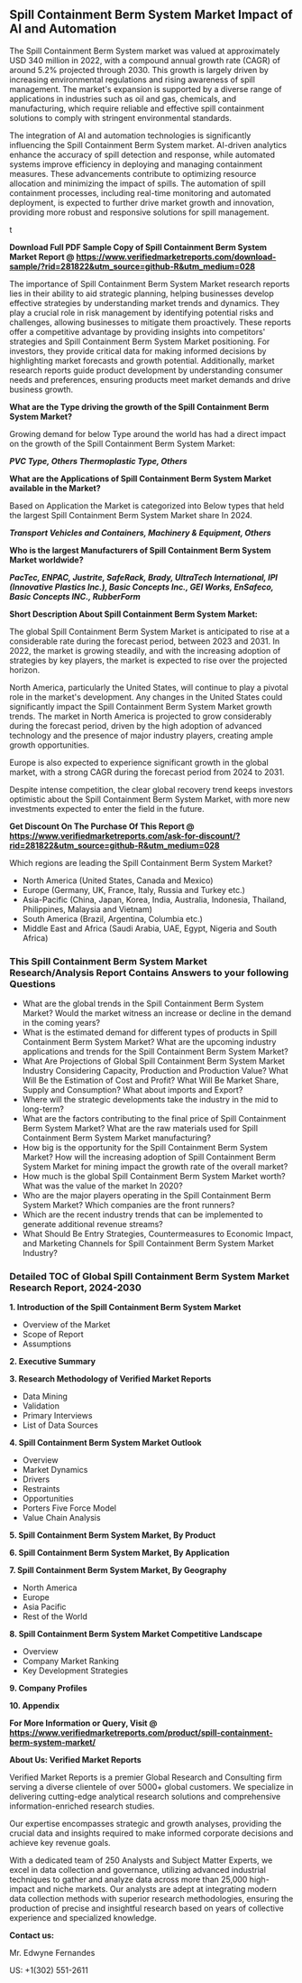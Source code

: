 <h2>Spill Containment Berm System Market Impact of AI and Automation</h2><p>The Spill Containment Berm System market was valued at approximately USD 340 million in 2022, with a compound annual growth rate (CAGR) of around 5.2% projected through 2030. This growth is largely driven by increasing environmental regulations and rising awareness of spill management. The market's expansion is supported by a diverse range of applications in industries such as oil and gas, chemicals, and manufacturing, which require reliable and effective spill containment solutions to comply with stringent environmental standards.</p><p>The integration of AI and automation technologies is significantly influencing the Spill Containment Berm System market. AI-driven analytics enhance the accuracy of spill detection and response, while automated systems improve efficiency in deploying and managing containment measures. These advancements contribute to optimizing resource allocation and minimizing the impact of spills. The automation of spill containment processes, including real-time monitoring and automated deployment, is expected to further drive market growth and innovation, providing more robust and responsive solutions for spill management.</p>t</p><p id="" class=""><strong>Download Full PDF Sample Copy of Spill Containment Berm System Market Report @ <a href="https://www.verifiedmarketreports.com/download-sample/?rid=281822&utm_source=github-R&utm_medium=028" target="_blank">https://www.verifiedmarketreports.com/download-sample/?rid=281822&utm_source=github-R&utm_medium=028</a></strong></p><p>The importance of&nbsp;Spill Containment Berm System Market research reports lies in their ability to aid strategic planning, helping businesses develop effective strategies by understanding market trends and dynamics. They play a crucial role in risk management by identifying potential risks and challenges, allowing businesses to mitigate them proactively. These reports offer a competitive advantage by providing insights into competitors' strategies and Spill Containment Berm System Market positioning. For investors, they provide critical data for making informed decisions by highlighting market forecasts and growth potential. Additionally, market research reports guide product development by understanding consumer needs and preferences, ensuring products meet market demands and drive business growth.</p><p><strong>What are the&nbsp;Type driving the growth of the Spill Containment Berm System Market?</strong></p><p id="" class="">Growing demand for below Type around the world has had a direct impact on the growth of the Spill Containment Berm System Market:</p><em><strong>PVC Type, Others Thermoplastic Type, Others</strong></em></p><strong>What are the&nbsp;Applications&nbsp;of Spill Containment Berm System Market available in the Market?</strong></p><p id="" class="">Based on Application the Market is categorized into Below types that held the largest Spill Containment Berm System Market share In 2024.</p><em><strong>Transport Vehicles and Containers, Machinery & Equipment, Others</strong></em></p><strong>Who is the largest Manufacturers of Spill Containment Berm System Market worldwide?</strong></p><p><em><strong>PacTec, ENPAC, Justrite, SafeRack, Brady, UltraTech International, IPI (Innovative Plastics Inc.), Basic Concepts Inc., GEI Works, EnSafeco, Basic Concepts INC., RubberForm</strong></em></p><p id="" class=""><strong>Short Description About Spill Containment Berm System Market:</strong></p><p>The global Spill Containment Berm System Market is anticipated to rise at a considerable rate during the forecast period, between 2023 and 2031. In 2022, the market is growing steadily, and with the increasing adoption of strategies by key players, the market is expected to rise over the projected horizon.</p><p>North America, particularly the United States, will continue to play a pivotal role in the market's development. Any changes in the United States could significantly impact the Spill Containment Berm System Market growth trends. The market in North America is projected to grow considerably during the forecast period, driven by the high adoption of advanced technology and the presence of major industry players, creating ample growth opportunities.</p><p>Europe is also expected to experience significant growth in the global market, with a strong CAGR during the forecast period from 2024 to 2031.</p><p>Despite intense competition, the clear global recovery trend keeps investors optimistic about the Spill Containment Berm System Market, with more new investments expected to enter the field in the future.</p><p id="" class=""><strong>Get Discount On The Purchase Of This Report @ <a href="https://www.verifiedmarketreports.com/ask-for-discount/?rid=281822&utm_source=github-R&utm_medium=028" target="_blank">https://www.verifiedmarketreports.com/ask-for-discount/?rid=281822&utm_source=github-R&utm_medium=028</a></strong></p>Which regions are leading the Spill Containment Berm System Market?</p><ul><li>North America (United States, Canada and Mexico)</li><li>Europe (Germany, UK, France, Italy, Russia and Turkey etc.)</li><li>Asia-Pacific (China, Japan, Korea, India, Australia, Indonesia, Thailand, Philippines, Malaysia and Vietnam)</li><li>South America (Brazil, Argentina, Columbia etc.)</li><li>Middle East and Africa (Saudi Arabia, UAE, Egypt, Nigeria and South Africa)</li></ul><h3 id="" class="">This Spill Containment Berm System Market Research/Analysis Report Contains Answers to your following Questions</h3><ul><li>What are the global trends in the Spill Containment Berm System Market? Would the market witness an increase or decline in the demand in the coming years?</li><li>What is the estimated demand for different types of products in Spill Containment Berm System Market? What are the upcoming industry applications and trends for the Spill Containment Berm System Market?</li><li>What Are Projections of Global Spill Containment Berm System Market Industry Considering Capacity, Production and Production Value? What Will Be the Estimation of Cost and Profit? What Will Be Market Share, Supply and Consumption? What about imports and Export?</li><li>Where will the strategic developments take the industry in the mid to long-term?</li><li>What are the factors contributing to the final price of Spill Containment Berm System Market? What are the raw materials used for Spill Containment Berm System Market manufacturing?</li><li>How big is the opportunity for the Spill Containment Berm System Market? How will the increasing adoption of Spill Containment Berm System Market for mining impact the growth rate of the overall market?</li><li>How much is the global Spill Containment Berm System Market worth? What was the value of the market In 2020?</li><li>Who are the major players operating in the Spill Containment Berm System Market? Which companies are the front runners?</li><li>Which are the recent industry trends that can be implemented to generate additional revenue streams?</li><li>What Should Be Entry Strategies, Countermeasures to Economic Impact, and Marketing Channels for Spill Containment Berm System Market Industry?</li></ul><h3 id="" class="">Detailed TOC of Global Spill Containment Berm System Market Research Report, 2024-2030</h3><p id="" class=""><strong>1. Introduction of the Spill Containment Berm System Market</strong></p><ul><li>Overview of the Market</li><li>Scope of Report</li><li>Assumptions</li></ul><p id="" class=""><strong>2. Executive Summary</strong></p><p id="" class=""><strong>3. Research Methodology of Verified Market Reports</strong></p><ul><li>Data Mining</li><li>Validation</li><li>Primary Interviews</li><li>List of Data Sources</li></ul><p id="" class=""><strong>4. Spill Containment Berm System Market Outlook</strong></p><ul><li>Overview</li><li>Market Dynamics</li><li>Drivers</li><li>Restraints</li><li>Opportunities</li><li>Porters Five Force Model</li><li>Value Chain Analysis</li></ul><p id="" class=""><strong>5. Spill Containment Berm System Market, By Product</strong></p><p id="" class=""><strong>6. Spill Containment Berm System Market, By Application</strong></p><p id="" class=""><strong>7. Spill Containment Berm System Market, By Geography</strong></p><ul><li>North America</li><li>Europe</li><li>Asia Pacific</li><li>Rest of the World</li></ul><p id="" class=""><strong>8. Spill Containment Berm System Market Competitive Landscape</strong></p><ul><li>Overview</li><li>Company Market Ranking</li><li>Key Development Strategies</li></ul><p id="" class=""><strong>9. Company Profiles</strong></p><p id="" class=""><strong>10. Appendix</strong></p><p id="" class=""><strong>For More Information or Query, Visit @ <a href="https://www.verifiedmarketreports.com/product/spill-containment-berm-system-market/" target="_blank">https://www.verifiedmarketreports.com/product/spill-containment-berm-system-market/</a></strong></p><p id="" class=""><strong>About Us: Verified Market Reports</strong></p><p id="" class="">Verified Market Reports is a premier Global Research and Consulting firm serving a diverse clientele of over 5000+ global customers. We specialize in delivering cutting-edge analytical research solutions and comprehensive information-enriched research studies.</p><p id="" class="">Our expertise encompasses strategic and growth analyses, providing the crucial data and insights required to make informed corporate decisions and achieve key revenue goals.</p><p id="" class="">With a dedicated team of 250 Analysts and Subject Matter Experts, we excel in data collection and governance, utilizing advanced industrial techniques to gather and analyze data across more than 25,000 high-impact and niche markets. Our analysts are adept at integrating modern data collection methods with superior research methodologies, ensuring the production of precise and insightful research based on years of collective experience and specialized knowledge.</p><p id="" class=""><strong>Contact us:</strong></p><p id="" class="">Mr. Edwyne Fernandes</p><p id="" class="">US: +1(302) 551-2611</p>